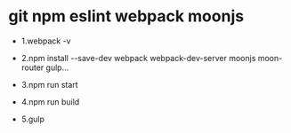 # git npm eslint webpack moonjs

+ 1.webpack -v
+ 2.npm install --save-dev webpack webpack-dev-server moonjs moon-router gulp...
+ 3.npm run start

+ 4.npm run build
+ 5.gulp
